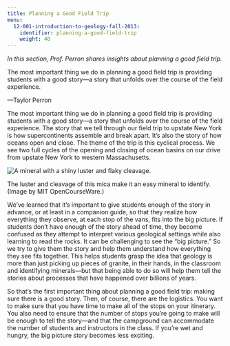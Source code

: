 ```yaml
---
title: Planning a Good Field Trip
menu:
  12-001-introduction-to-geology-fall-2013:
    identifier: planning-a-good-field-trip
    weight: 40
---
```

_In this section, Prof. Perron shares insights about planning a good field trip._

The most important thing we do in planning a good field trip is providing students with a good story—a story that unfolds over the course of the field experience.

—Taylor Perron

The most important thing we do in planning a good field trip is providing students with a good story—a story that unfolds over the course of the field experience. The story that we tell through our field trip to upstate New York is how supercontinents assemble and break apart. It’s also the story of how oceans open and close. The theme of the trip is this cyclical process. We see two full cycles of the opening and closing of ocean basins on our drive from upstate New York to western Massachusetts.

![A mineral with a shiny luster and flaky cleavage.](https://open-learning-course-data.s3.amazonaws.com/12-001-introduction-to-geology-fall-2013/ac6c04d57955b585a812bd1d38d542b3_12-001_field-trip1.jpg)  

The luster and cleavage of this mica make it an easy mineral to identify. (Image by MIT OpenCourseWare.)

We’ve learned that it’s important to give students enough of the story in advance, or at least in a companion guide, so that they realize how everything they observe, at each stop of the vans, fits into the big picture. If students don’t have enough of the story ahead of time, they become confused as they attempt to interpret various geological settings while also learning to read the rocks. It can be challenging to see the “big picture.” So we try to give them the story and help them understand how everything they see fits together. This helps students grasp the idea that geology is more than just picking up pieces of granite, in their hands, in the classroom and identifying minerals—but that being able to do so will help them tell the stories about processes that have happened over billions of years.

So that’s the first important thing about planning a good field trip: making sure there is a good story. Then, of course, there are the logistics. You want to make sure that you have time to make all of the stops on your itinerary. You also need to ensure that the number of stops you’re going to make will be enough to tell the story—and that the campground can accommodate the number of students and instructors in the class. If you’re wet and hungry, the big picture story becomes less exciting.
